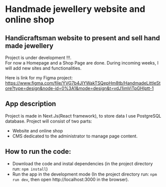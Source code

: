 # Handmade jewellery website and online shop

## Handicraftsman website to present and sell hand made jewellery

Project is under development !!!.  
For now a Homepage and a Shop Page are done. During incoming weeks, I will add new sites and functionalities.  

Here is link for my Figma project:  
https://www.figma.com/file/YVG7b4JIYWakTSQepHm8tb/HandmadeLittleStore?type=design&node-id=0%3A1&mode=design&t=vdJ1imViTpGHIptt-1

## App description

Project is made in Next.Js(React framework), to store data I use PostgreSQL database.
Project will consist of two parts:
* Website and online shop
* CMS dedicated to the administrator to manage page content. 

## How to run the code:

* Download the code and instal dependencies (in the project directory run: `npm install`)
* Run the app in the development mode (In the project directory run: `npm run dev`, then open http://localhost:3000 in the browser).